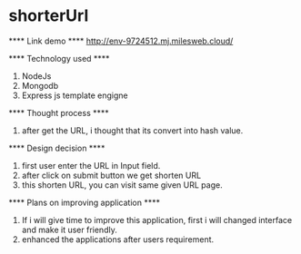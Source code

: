 # shorterUrl

**** Link demo ****
http://env-9724512.mj.milesweb.cloud/ 


**** Technology used ****

1) NodeJs
2) Mongodb 
3) Express js template engigne

**** Thought process ****

1) after get the URL, i thought that its convert into hash value. 

**** Design decision ****

1) first user enter the URL in Input field.
2) after click on submit button we get shorten URL
3) this shorten URL, you can visit same given URL page.


**** Plans on improving application ****

1) If i will give time to improve this application, first i will changed interface and make it user friendly.
2) enhanced the applications after users requirement.
